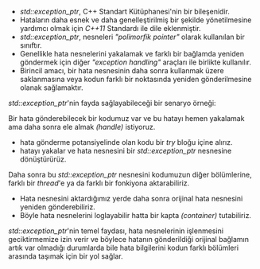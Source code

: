 - _std::exception_ptr_, C++ Standart Kütüphanesi'nin bir bileşenidir.
- Hataların daha esnek ve daha genelleştirilmiş bir şekilde yönetilmesine yardımcı olmak için _C++11_ Standardı ile dile eklenmiştir.
- _std::exception_ptr_, nesneleri _"polimorfik pointer"_ olarak kullanılan bir sınıftır. 
- Genellikle hata nesnelerini yakalamak ve farklı bir bağlamda yeniden göndermek için diğer _"exception handling"_ araçları ile birlikte kullanılır. 
- Birincil amacı, bir hata nesnesinin daha sonra kullanmak üzere saklanmasına veya kodun farklı bir noktasında yeniden gönderilmesine olanak sağlamaktır.

_std::exception_ptr_'nin fayda sağlayabileceği bir senaryo örneği:

Bir hata gönderebilecek bir kodumuz var ve bu hatayı hemen yakalamak ama daha sonra ele almak _(handle)_ istiyoruz.
- hata gönderme potansiyelinde olan kodu bir _try_ bloğu içine alırız. 
- hatayı yakalar ve hata nesnesini bir _std::exception_ptr_ nesnesine dönüştürürüz.

Daha sonra bu _std::exception_ptr_ nesnesini  kodumuzun diğer bölümlerine, farklı bir _thread_'e ya da farklı bir fonkiyona aktarabiliriz.
- Hata nesnesini aktardığımız yerde daha sonra orijinal hata nesnesini yeniden gönderebiliriz.
- Böyle hata nesnelerini loglayabilir hatta bir kapta _(container)_ tutabiliriz.

_std::exception_ptr_'nin temel faydası, hata nesnelerinin işlenmesini geciktirmemize izin verir ve böylece hatanın gönderildiği orijinal bağlamın artık var olmadığı durumlarda bile hata bilgilerini kodun farklı bölümleri arasında taşımak için bir yol sağlar.

<!--
-->


